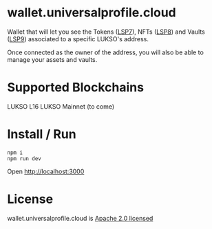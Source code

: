 # wallet.universalprofile.cloud

Wallet that will let you see the Tokens ([LSP7](https://docs.lukso.tech/standards/nft-2.0/LSP7-Digital-Asset)), NFTs ([LSP8](https://docs.lukso.tech/standards/nft-2.0/LSP8-Identifiable-Digital-Asset)) and Vaults ([LSP9](https://docs.lukso.tech/standards/smart-contracts/lsp9-vault)) associated to a specific LUKSO's address.

Once connected as the owner of the address, you will also be able to manage your assets and vaults.

# Supported Blockchains

LUKSO L16
LUKSO Mainnet (to come)

# Install / Run

```
npm i
npm run dev
```

Open [http://localhost:3000](http://localhost:3000)

# License

wallet.universalprofile.cloud is [Apache 2.0 licensed](./LICENSE)
